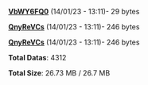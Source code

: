 [**VbWY6FQ0**](/data/VbWY6FQ0.txt) (14/01/23 - 13:11)- 29 bytes

[**QnyReVCs**](/data/QnyReVCs.txt) (14/01/23 - 13:11)- 246 bytes

[**QnyReVCs**](/data/QnyReVCs.txt) (14/01/23 - 13:11)- 246 bytes

**Total Datas**: 4312

**Total Size**: 26.73 MB / 26.7 MB